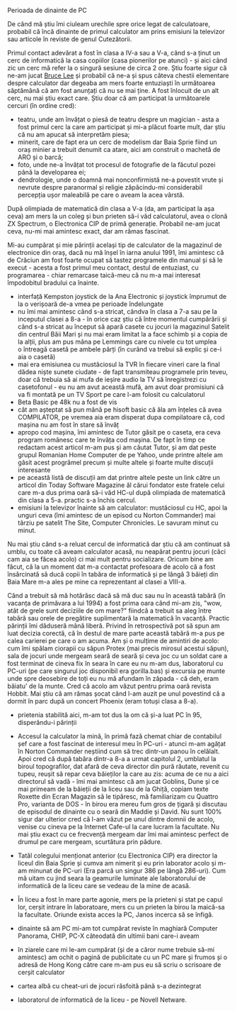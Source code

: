 Perioada de dinainte de PC

De când mă știu îmi ciuleam urechile spre orice legat de calculatoare, probabil că încă dinainte de primul calculator am prins emisiuni la televizor sau articole în reviste de genul Cutezătorii.

Primul contact adevărat a fost în clasa a IV-a sau a V-a, când s-a ținut un cerc de informatică la casa copiilor (casa pionerilor pe atunci) - și aici când zic un cerc mă refer la o singură sesiune de circa 2 ore. Știu foarte sigur că ne-am jucat [Bruce Lee](https://www.youtube.com/watch?v=kCtnnzOiZIU) și probabil că ne-a și spus câteva chestii elementare despre calculator dar degeaba am mers foarte entuziaști în următoarea săptămână că am fost anunțați că nu se mai ține. A fost înlocuit de un alt cerc, nu mai știu exact care. Știu doar că am participat la următoarele cercuri (în ordine cred):

- teatru, unde am învățat o piesă de teatru despre un magician - asta a fost primul cerc la care am participat și mi-a plăcut foarte mult, dar știu că nu am apucat să interpretăm piesa;
- minerit, care de fapt era un cerc de modelism dar Baia Sprie fiind un oraș minier a trebuit denumit ca atare, aici am construit o machetă de ARO și o barcă;
- foto, unde ne-a învățat tot procesul de fotografie de la făcutul pozei până la developarea ei;
- dendrologie, unde o doamnă mai nonconfirmistă ne-a povestit vrute și nevrute despre paranormal și religie zăpăcindu-mi considerabil percepția ușor maleabilă pe care o aveam la acea vârstă.

După olimpiada de matematică din clasa a V-a (da, am participat la așa ceva) am mers la un coleg și bun prieten să-i văd calculatorul, avea o clonă ZX Spectrum, o Electronica CIP de primă generație. Probabil ne-am jucat ceva, nu-mi mai amintesc exact, dar am rămas fascinat.

Mi-au cumpărat și mie părinții același tip de calculator de la magazinul de electronice din oraș, dacă nu mă înșel în iarna anului 1991, îmi amintesc că de Crăciun am fost foarte ocupat să tastez programele din manual și să le execut - acesta a fost primul meu contact, destul de entuziast, cu programarea - chiar remarcase taică-meu că nu m-a mai interesat împodobitul bradului ca înainte.

* interfață Kempston joystick de la Ana Electronic și joystick împrumut de la o verișoară de-a vmea pe perioade îndelungate
* nu îmi mai amintesc când s-a stricat, cândva în clasa a 7-a sau pe la inceputul clasei a 8-a - în orice caz știu că între momentul cumpărării și când s-a stricat au început să apară casete cu jocuri la magazinul Satelit din centrul Băii Mari și nu mai eram limitat la a face schimb și a copia de la alții, plus am pus mâna pe Lemmings care cu nivele cu tot umplea o întreagă casetă pe ambele părți (în curând va trebui să explic și ce-i aia o casetă)
* mai era emisiunea cu mustăciosul la TVR în fiecare vineri care la final dădea niște sunete ciudate - de fapt transmiteau programele prin teveu, doar că trebuia să ai mufa de ieșire audio la TV să înregistrezi cu casetofonul - eu nu am avut această mufă, am avut doar promisiuni că va fi montată pe un TV Sport pe care l-am folosit cu calculatorul
* Beta Basic pe 48k nu a fost de vis
* cât am așteptat să pun mână pe hisoft basic că ăla am înțeles că avea COMPILATOR, pe vremea aia eram disperat dupa compilatoare că, cod mașina nu am fost în stare să învăț
* apropo cod mașina, îmi amintesc de Tutor găsit pe o caseta, era ceva program românesc care te învăța cod mașina. De fapt în timp ce redactam acest articol m-am pus și am căutat Tutor, și am dat peste grupul Romanian Home Computer de pe Yahoo, unde printre altele am găsit acest progrămel precum și multe altele și foarte multe discuții interesante
* pe această listă de discuții am dat printre altele peste un link către un articol din Today Software Magazine ăl cărui fondator este fratele celui care m-a dus prima oară să-i văd HC-ul după olimpiada de matematică din clasa a 5-a. practic s-a închis cercul.
* emisiuni la televizor înainte să am calculator: mustăciosul cu HC, apoi la unguri ceva (îmi amintesc de un episod cu Norton Commander) mai târziu pe satelit The Site, Computer Chronicles. Le savuram minut cu minut.

Nu mai știu când s-a reluat cercul de informatică dar știu că am continuat să umblu, cu toate că aveam calculator acasă, nu neapărat pentru jocuri (căci cam aia se făcea acolo) ci mai mult pentru socializare. Oricum bine am făcut, că la un moment dat m-a contactat profesoara de acolo că a fost însărcinată să ducă copii în tabăra de informatică și pe lângă 3 băieți din Baia Mare m-a ales pe mine ca reprezentant al clasei a VIII-a.

Când a trebuit să mă hotărăsc dacă să mă duc sau nu în această tabără (în vacanța de primăvara a lui 1994) a fost prima oara când mi-am zis, "wow, atât de grele sunt deciziile de om mare?" fiindcă a trebuit sa aleg între tabără sau orele de pregătire suplimentară la matematică în vacanță. Practic părinții îmi dăduseră mână liberă. Privind în retrospectivă pot să spun am luat decizia corectă, că în destul de mare parte această tabără m-a pus pe calea carierei pe care o am acuma. Am și o mulțime de amintiri de acolo: cum îmi spălam ciorapii cu săpun Protex (mai precis mirosul acestui săpun), sala de jocuri unde mergeam seară de seară și ceva joc cu un soldat care a fost terminat de cineva fix în seara în care eu nu m-am dus, laboratorul cu PC-uri (pe care singurul joc disponibil era gorilla.bas) și excursia pe munte unde spre deosebire de toți eu nu mă afundam în zăpada - că deh, eram băiatu' de la munte. Cred că acolo am văzut pentru prima oară revista Hobbit. Mai știu că am rămas șocat când l-am auzit pe unul povestind că a dormit în parc după un concert Phoenix (eram totuși clasa a 8-a).

* prietenia stabilită aici, m-am tot dus la om că și-a luat PC în 95, disperându-i părinții

* Accesul la calculator la mină, în primă fază chemat chiar de contabilul șef care a fost fascinat de interesul meu în PC-uri - atunci m-am agățat în Norton Commander neștiind cum să trec dintr-un panou în celălalt. Apoi cred că după tabăra dintr-a 8-a a urmat capitolul 2, umblatul la biroul topografilor, dat afară de ceva director din pură răutate, revenit cu tupeu, reușit să repar ceva băieților la care au zis: acuma de ce nu a aici directorul să vadă - îmi mai amintesc că am jucat Goblins, Dune și ce mai primeam de la băieții de la liceu sau de la Ghiță, copiam texte Roxette din Ecran Magazin să le tipăresc, mă familiarizam cu Quattro Pro, varianta de DOS - în birou era mereu fum gros de țigară și discutau de episodul de dinainte cu o seară din Maddie și David. Nu sunt 100% sigur dar ulterior cred că l-am văzut pe unul dintre domnii de acolo, venise cu cineva pe la Internet Cafe-ul la care lucram la facultate. Nu mai știu exact cu ce frecvență mergeam dar îmi mai amintesc perfect de drumul pe care mergeam, scurtătura prin pădure.

* Tatăl colegului menționat anterior (cu Electronica CIP) era director la liceul din Baia Sprie și cumva am nimerit și eu prin laborator acolo și m-am minunat de PC-uri (Era parcă un singur 386 pe lângă 286-uri). Cum mă uitam cu jind seara la geamurile luminate ale laboratorului de informatică de la liceu care se vedeau de la mine de acasă.

* În liceu a fost în mare parte agonie, mers pe la prieteni și stat pe capul lor, cerșit intrare în laboratoare, mers cu un prieten la birou la maică-sa la facultate. Oriunde exista acces la PC, Janos incerca să se înfigă.

* dinainte să am PC mi-am tot cumpărat reviste în maghiară Computer Panorama, CHIP, PC-X câteodată din ultimii bani care-i aveam
* în ziarele care mi le-am cumpărat (și de a căror nume trebuie să-mi amintesc) am ochit o pagină de publicitate cu un PC mare și frumos și o adresă de Hong Kong către care m-am pus eu să scriu o scrisoare de cerșit calculator
* cartea albă cu cheat-uri de jocuri răsfoită până s-a dezintegrat
* laboratorul de informatică de la liceu - pe Novell Netware.
